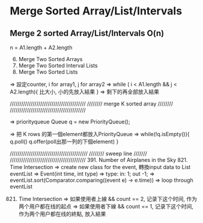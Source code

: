 # Merge Sorted Array/List/Intervals

## Merge 2 sorted Array/List/Intervals O(n) 
n = A1.length + A2.length

6. Merge Two Sorted Arrays
839. Merge Two Sorted Interval Lists
165. Merge Two Sorted Lists

=> 設定counter, i for array1, j for array2
=> while ( i < A1.length && j < A2.length){
    比大小, 小的先放入結果
  }
=> 剩下的再全部放入結果

////////////////////////////////////////
////////  merge K sorted array  ////////
////////////////////////////////////////

=> priorityqueue
Queue<T> q = new PriorityQueue<T>();

=> 把 K rows 的第一個element都放入PriorityQueue
=> while(!q.isEmpty()){ 
    q.poll()
    q.offer(poll出那一列的下個element)
    }

/////////////////////////////////////////
////////  sweep line   ///////
////////////////////////////////////////
391. Number of Airplanes in the Sky
821. Time Intersection
=> create new class for the event, 轉換input data to List<Event> eventList
=> Event(int time, int type) 
=> type: in: 1; out -1;
=> eventList.sort(Comparator.comparing((event e) -> e.time))
=> loop through eventList

821. Time Intersection
=> 如果使用者上線 && count == 2, 记录下这个时间, 作为两个用户都在线的起点
=> 如果使用者下線 && count == 1, 记录下这个时间, 作为两个用户都在线的終點, 放入結果
